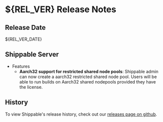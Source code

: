 # ${REL_VER} Release Notes

## Release Date
${REL_VER_DATE}

## Shippable Server

  - Features
      - **Aarch32 support for restricted shared node pools**: Shippable admin can now create a aarch32 restricted shared node pool. Users will be able to run builds on Aarch32 shared nodepools provided they have the license.

## History

To view Shippable's release history, check out our [releases page on github](https://github.com/Shippable/admiral/releases).
